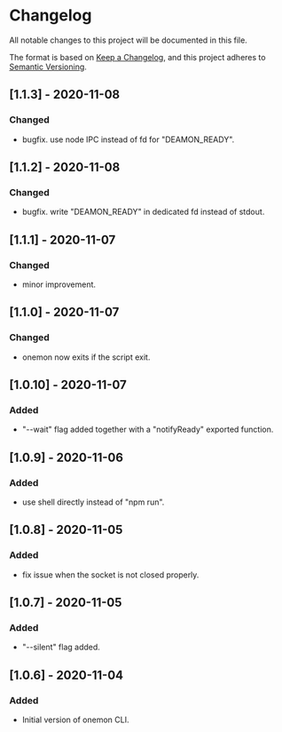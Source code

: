 # Changelog

All notable changes to this project will be documented in this file.

The format is based on [Keep a Changelog](https://keepachangelog.com/en/1.0.0/),
and this project adheres to [Semantic Versioning](https://semver.org/spec/v2.0.0.html).

## [1.1.3] - 2020-11-08

### Changed

- bugfix. use node IPC instead of fd for "DEAMON_READY".

## [1.1.2] - 2020-11-08

### Changed

- bugfix. write "DEAMON_READY" in dedicated fd instead of stdout.

## [1.1.1] - 2020-11-07

### Changed

- minor improvement.

## [1.1.0] - 2020-11-07

### Changed

- onemon now exits if the script exit.

## [1.0.10] - 2020-11-07

### Added

- "--wait" flag added together with a "notifyReady" exported function.

## [1.0.9] - 2020-11-06

### Added

- use shell directly instead of "npm run".

## [1.0.8] - 2020-11-05

### Added

- fix issue when the socket is not closed properly.

## [1.0.7] - 2020-11-05

### Added

- "--silent" flag added.

## [1.0.6] - 2020-11-04

### Added

- Initial version of onemon CLI.
